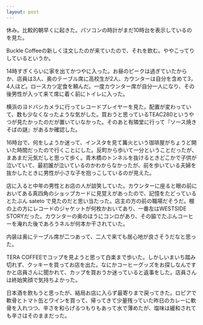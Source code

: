 ```yaml
---
layout: post
---
```


休み。比較的朝早くに起きた。パソコンの時計がまだ10時台を表示しているのを見た。

Buckle Coffeeの新しく注文したのが来ていたので、それを飲む。ややこってりしているというか。

14時すぎくらいに家を出てかつやに入った。お昼のピークは過ぎていたからか、店員は3人、奥のテーブル席に高校生が2人、カウンターは自分を含めて3，4人ほど。ロースカツ定食を頼んだ。一度カウンター席が自分一人になり、その後男性が入って来て席に着く前にトイレに入った。

横浜のヨドバシカメラに行ってレコードプレイヤーを見た。配置が変わっていて、数も少なくなったような気がした。買おうと思っているTEAC280というやつが見たかったのだが置いていなかった。そのあと有隣堂に行って『ソース焼きそばの謎』があるか確認した。

16時台で、何をしようか迷って、インスタを見て篝火という珈琲屋がちょうど開いた時間だったので行くことにした。反町から歩いて一分ということだったが、まあまだ元気だしと思って歩く。青木橋のトンネルを抜けるときどこかで子供が泣いていて、最初誰が泣いているのかわからなかったが、前を歩いている夫婦を抜かしたときに男性が小さな子を抱っこしているのが見えた。

店に入ると中年の男性とお店の人が談笑していた。カウンターに座ると眼の前においてある真四角のショップカードに見覚えがあったので、記憶をたどっているとたぶん sateto で見たのだと思い当たった。店主の方の前の職場だそうだ。棚の上の方にレコードのジャケットが何枚かおいてあり、一番左はWESTSIDE STORYだった。カウンターの奥のほうにコンロがあり、その脇でたぶんコーヒーを淹れた後であろうネルが何本か干されていた。

内装は奥にテーブル席が二つあって、二人で来ても居心地が良さそうだなと思った。

TERA COFFEEでコップを見ようと思って白楽まで歩いた。しかしいまいち踏み切れず、クッキーを買ってお店を出た。なにかコーヒーグッズをお探しなんですかと店員さんに聞かれて、カップを買おうか迷っていると返事をした。店員さんは終始笑顔で気持ちよかった。

日本酒を飲もうと思ったが、結局お店に入らず最寄りまで戻ってきた。ロピアで軟骨とトマト缶とワインを買って、帰ってきて少量残っていた昨日のカレーに軟骨を入れつつ、辛さを和らげるつもりもあって水で薄めたが、塩味は緩和されても辛さはそのままだった。